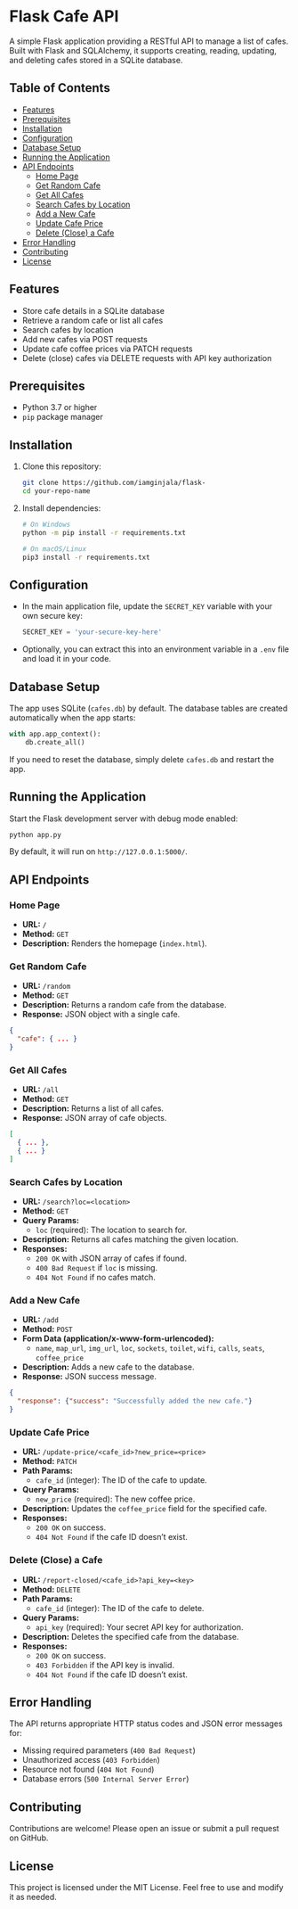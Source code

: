# Flask Cafe API

A simple Flask application providing a RESTful API to manage a list of cafes. Built with Flask and SQLAlchemy, it supports creating, reading, updating, and deleting cafes stored in a SQLite database.

## Table of Contents

- [Features](#features)
- [Prerequisites](#prerequisites)
- [Installation](#installation)
- [Configuration](#configuration)
- [Database Setup](#database-setup)
- [Running the Application](#running-the-application)
- [API Endpoints](#api-endpoints)
  - [Home Page](#home-page)
  - [Get Random Cafe](#get-random-cafe)
  - [Get All Cafes](#get-all-cafes)
  - [Search Cafes by Location](#search-cafes-by-location)
  - [Add a New Cafe](#add-a-new-cafe)
  - [Update Cafe Price](#update-cafe-price)
  - [Delete (Close) a Cafe](#delete-close-a-cafe)
- [Error Handling](#error-handling)
- [Contributing](#contributing)
- [License](#license)

## Features

- Store cafe details in a SQLite database
- Retrieve a random cafe or list all cafes
- Search cafes by location
- Add new cafes via POST requests
- Update cafe coffee prices via PATCH requests
- Delete (close) cafes via DELETE requests with API key authorization

## Prerequisites

- Python 3.7 or higher
- `pip` package manager

## Installation

1. Clone this repository:
   ```bash
   git clone https://github.com/iamginjala/flask-
   cd your-repo-name
   ```
2. Install dependencies:
   ```bash
   # On Windows
   python -m pip install -r requirements.txt

   # On macOS/Linux
   pip3 install -r requirements.txt
   ```

## Configuration

- In the main application file, update the `SECRET_KEY` variable with your own secure key:
  ```python
  SECRET_KEY = 'your-secure-key-here'
  ```
- Optionally, you can extract this into an environment variable in a `.env` file and load it in your code.

## Database Setup

The app uses SQLite (`cafes.db`) by default. The database tables are created automatically when the app starts:

```python
with app.app_context():
    db.create_all()
```

If you need to reset the database, simply delete `cafes.db` and restart the app.

## Running the Application

Start the Flask development server with debug mode enabled:

```bash
python app.py
```

By default, it will run on `http://127.0.0.1:5000/`.

## API Endpoints

### Home Page

- **URL:** `/`
- **Method:** `GET`
- **Description:** Renders the homepage (`index.html`).

### Get Random Cafe

- **URL:** `/random`
- **Method:** `GET`
- **Description:** Returns a random cafe from the database.
- **Response:** JSON object with a single cafe.

```json
{
  "cafe": { ... }
}
```

### Get All Cafes

- **URL:** `/all`
- **Method:** `GET`
- **Description:** Returns a list of all cafes.
- **Response:** JSON array of cafe objects.

```json
[
  { ... },
  { ... }
]
```

### Search Cafes by Location

- **URL:** `/search?loc=<location>`
- **Method:** `GET`
- **Query Params:**
  - `loc` (required): The location to search for.
- **Description:** Returns all cafes matching the given location.
- **Responses:**
  - `200 OK` with JSON array of cafes if found.
  - `400 Bad Request` if `loc` is missing.
  - `404 Not Found` if no cafes match.

### Add a New Cafe

- **URL:** `/add`
- **Method:** `POST`
- **Form Data (application/x-www-form-urlencoded):**
  - `name`, `map_url`, `img_url`, `loc`, `sockets`, `toilet`, `wifi`, `calls`, `seats`, `coffee_price`
- **Description:** Adds a new cafe to the database.
- **Response:** JSON success message.

```json
{
  "response": {"success": "Successfully added the new cafe."}
}
```

### Update Cafe Price

- **URL:** `/update-price/<cafe_id>?new_price=<price>`
- **Method:** `PATCH`
- **Path Params:**
  - `cafe_id` (integer): The ID of the cafe to update.
- **Query Params:**
  - `new_price` (required): The new coffee price.
- **Description:** Updates the `coffee_price` field for the specified cafe.
- **Responses:**
  - `200 OK` on success.
  - `404 Not Found` if the cafe ID doesn’t exist.

### Delete (Close) a Cafe

- **URL:** `/report-closed/<cafe_id>?api_key=<key>`
- **Method:** `DELETE`
- **Path Params:**
  - `cafe_id` (integer): The ID of the cafe to delete.
- **Query Params:**
  - `api_key` (required): Your secret API key for authorization.
- **Description:** Deletes the specified cafe from the database.
- **Responses:**
  - `200 OK` on success.
  - `403 Forbidden` if the API key is invalid.
  - `404 Not Found` if the cafe ID doesn’t exist.

## Error Handling

The API returns appropriate HTTP status codes and JSON error messages for:

- Missing required parameters (`400 Bad Request`)
- Unauthorized access (`403 Forbidden`)
- Resource not found (`404 Not Found`)
- Database errors (`500 Internal Server Error`)

## Contributing

Contributions are welcome! Please open an issue or submit a pull request on GitHub.

## License

This project is licensed under the MIT License. Feel free to use and modify it as needed.

